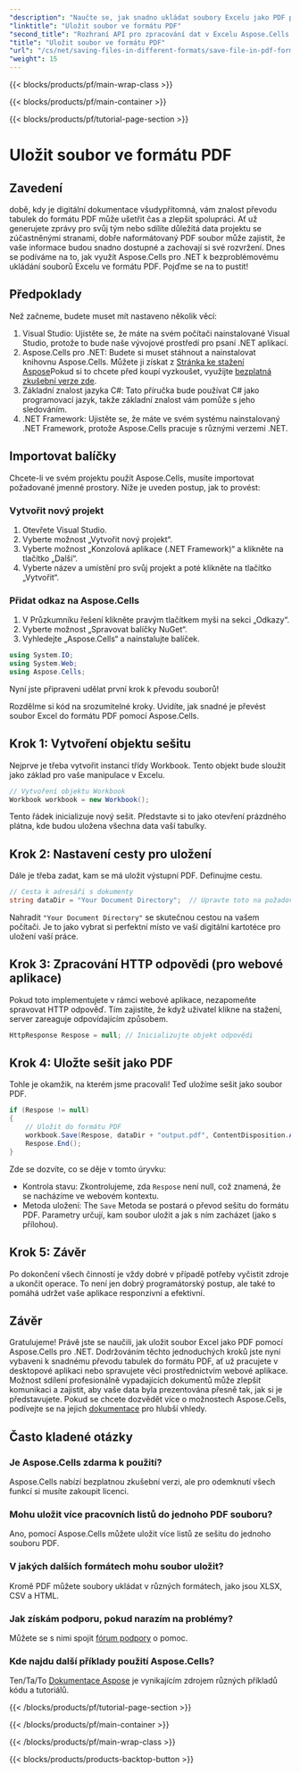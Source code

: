 ```yaml
---
"description": "Naučte se, jak snadno ukládat soubory Excelu jako PDF pomocí Aspose.Cells pro .NET. Jednoduché kroky a příklady pro snadnou implementaci."
"linktitle": "Uložit soubor ve formátu PDF"
"second_title": "Rozhraní API pro zpracování dat v Excelu Aspose.Cells v .NET"
"title": "Uložit soubor ve formátu PDF"
"url": "/cs/net/saving-files-in-different-formats/save-file-in-pdf-format/"
"weight": 15
---
```


{{< blocks/products/pf/main-wrap-class >}}

{{< blocks/products/pf/main-container >}}

{{< blocks/products/pf/tutorial-page-section >}}

# Uložit soubor ve formátu PDF

## Zavedení
době, kdy je digitální dokumentace všudypřítomná, vám znalost převodu tabulek do formátu PDF může ušetřit čas a zlepšit spolupráci. Ať už generujete zprávy pro svůj tým nebo sdílíte důležitá data projektu se zúčastněnými stranami, dobře naformátovaný PDF soubor může zajistit, že vaše informace budou snadno dostupné a zachovají si své rozvržení. Dnes se podíváme na to, jak využít Aspose.Cells pro .NET k bezproblémovému ukládání souborů Excelu ve formátu PDF. Pojďme se na to pustit!
## Předpoklady
Než začneme, budete muset mít nastaveno několik věcí:
1. Visual Studio: Ujistěte se, že máte na svém počítači nainstalované Visual Studio, protože to bude naše vývojové prostředí pro psaní .NET aplikací.
2. Aspose.Cells pro .NET: Budete si muset stáhnout a nainstalovat knihovnu Aspose.Cells. Můžete ji získat z [Stránka ke stažení Aspose](https://releases.aspose.com/cells/net/)Pokud si to chcete před koupí vyzkoušet, využijte [bezplatná zkušební verze zde](https://releases.aspose.com/).
3. Základní znalost jazyka C#: Tato příručka bude používat C# jako programovací jazyk, takže základní znalost vám pomůže s jeho sledováním.
4. .NET Framework: Ujistěte se, že máte ve svém systému nainstalovaný .NET Framework, protože Aspose.Cells pracuje s různými verzemi .NET.
## Importovat balíčky
Chcete-li ve svém projektu použít Aspose.Cells, musíte importovat požadované jmenné prostory. Níže je uveden postup, jak to provést:
### Vytvořit nový projekt
1. Otevřete Visual Studio.
2. Vyberte možnost „Vytvořit nový projekt“.
3. Vyberte možnost „Konzolová aplikace (.NET Framework)“ a klikněte na tlačítko „Další“.
4. Vyberte název a umístění pro svůj projekt a poté klikněte na tlačítko „Vytvořit“.
### Přidat odkaz na Aspose.Cells
1. V Průzkumníku řešení klikněte pravým tlačítkem myši na sekci „Odkazy“.
2. Vyberte možnost „Spravovat balíčky NuGet“.
3. Vyhledejte „Aspose.Cells“ a nainstalujte balíček.
```csharp
using System.IO;
using System.Web;
using Aspose.Cells;
```
Nyní jste připraveni udělat první krok k převodu souborů!

Rozdělme si kód na srozumitelné kroky. Uvidíte, jak snadné je převést soubor Excel do formátu PDF pomocí Aspose.Cells.
## Krok 1: Vytvoření objektu sešitu
Nejprve je třeba vytvořit instanci třídy Workbook. Tento objekt bude sloužit jako základ pro vaše manipulace v Excelu.
```csharp
// Vytvoření objektu Workbook
Workbook workbook = new Workbook();
```
Tento řádek inicializuje nový sešit. Představte si to jako otevření prázdného plátna, kde budou uložena všechna data vaší tabulky.
## Krok 2: Nastavení cesty pro uložení
Dále je třeba zadat, kam se má uložit výstupní PDF. Definujme cestu.
```csharp
// Cesta k adresáři s dokumenty
string dataDir = "Your Document Directory";  // Upravte toto na požadovanou cestu
```
Nahradit `"Your Document Directory"` se skutečnou cestou na vašem počítači. Je to jako vybrat si perfektní místo ve vaší digitální kartotéce pro uložení vaší práce.
## Krok 3: Zpracování HTTP odpovědi (pro webové aplikace)
Pokud toto implementujete v rámci webové aplikace, nezapomeňte spravovat HTTP odpověď. Tím zajistíte, že když uživatel klikne na stažení, server zareaguje odpovídajícím způsobem.
```csharp
HttpResponse Respose = null; // Inicializujte objekt odpovědi
```
## Krok 4: Uložte sešit jako PDF
Tohle je okamžik, na kterém jsme pracovali! Teď uložíme sešit jako soubor PDF.
```csharp
if (Respose != null)
{
    // Uložit do formátu PDF
    workbook.Save(Respose, dataDir + "output.pdf", ContentDisposition.Attachment, new PdfSaveOptions());
    Respose.End();
}
```
Zde se dozvíte, co se děje v tomto úryvku:
- Kontrola stavu: Zkontrolujeme, zda `Respose` není null, což znamená, že se nacházíme ve webovém kontextu.
- Metoda uložení: The `Save` Metoda se postará o převod sešitu do formátu PDF. Parametry určují, kam soubor uložit a jak s ním zacházet (jako s přílohou).
## Krok 5: Závěr
Po dokončení všech činností je vždy dobré v případě potřeby vyčistit zdroje a ukončit operace. To není jen dobrý programátorský postup, ale také to pomáhá udržet vaše aplikace responzivní a efektivní.
## Závěr
Gratulujeme! Právě jste se naučili, jak uložit soubor Excel jako PDF pomocí Aspose.Cells pro .NET. Dodržováním těchto jednoduchých kroků jste nyní vybaveni k snadnému převodu tabulek do formátu PDF, ať už pracujete v desktopové aplikaci nebo spravujete věci prostřednictvím webové aplikace. Možnost sdílení profesionálně vypadajících dokumentů může zlepšit komunikaci a zajistit, aby vaše data byla prezentována přesně tak, jak si je představujete.
Pokud se chcete dozvědět více o možnostech Aspose.Cells, podívejte se na jejich [dokumentace](https://reference.aspose.com/cells/net/) pro hlubší vhledy.
## Často kladené otázky
### Je Aspose.Cells zdarma k použití?
Aspose.Cells nabízí bezplatnou zkušební verzi, ale pro odemknutí všech funkcí si musíte zakoupit licenci.
### Mohu uložit více pracovních listů do jednoho PDF souboru?
Ano, pomocí Aspose.Cells můžete uložit více listů ze sešitu do jednoho souboru PDF.
### V jakých dalších formátech mohu soubor uložit?
Kromě PDF můžete soubory ukládat v různých formátech, jako jsou XLSX, CSV a HTML.
### Jak získám podporu, pokud narazím na problémy?
Můžete se s nimi spojit [fórum podpory](https://forum.aspose.com/c/cells/9) o pomoc.
### Kde najdu další příklady použití Aspose.Cells?
Ten/Ta/To [Dokumentace Aspose](https://reference.aspose.com/cells/net/) je vynikajícím zdrojem různých příkladů kódu a tutoriálů.

{{< /blocks/products/pf/tutorial-page-section >}}

{{< /blocks/products/pf/main-container >}}

{{< /blocks/products/pf/main-wrap-class >}}

{{< blocks/products/products-backtop-button >}}